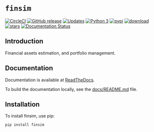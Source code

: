 # `finsim`


[![CircleCI](https://circleci.com/gh/stephenhky/FinanceSimulation.svg?style=svg)](https://circleci.com/gh/stephenhky/FinanceSimulation.svg)
[![GitHub release](https://img.shields.io/github/release/stephenhky/FinanceSimulation.svg?maxAge=3600)](https://github.com/stephenhky/FinanceSimulation/releases)
[![Updates](https://pyup.io/repos/github/stephenhky/FinanceSimulation/shield.svg)](https://pyup.io/repos/github/stephenhky/FinanceSimulation/)
[![Python 3](https://pyup.io/repos/github/stephenhky/FinanceSimulation/python-3-shield.svg)](https://pyup.io/repos/github/stephenhky/FinanceSimulation/)
[![pypi](https://img.shields.io/pypi/v/finsim.svg?maxAge=3600)](https://pypi.org/project/finsim/)
[![download](https://img.shields.io/pypi/dm/finsim.svg?maxAge=2592000&label=installs&color=%2327B1FF)](https://pypi.org/project/finsim/)
[![stars](https://img.shields.io/github/stars/stephenhky/FinanceSimulation.svg?style=social&label=Star&maxAge=60)](https://github.com/stephenhky/FinanceSimulation)
[![Documentation Status](https://readthedocs.org/projects/finsim/badge/?version=latest)](https://finsim.readthedocs.io/en/latest/?badge=latest)

## Introduction

Financial assets estimation, and portfolio management.

## Documentation

Documentation is available at [ReadTheDocs](https://finsim.readthedocs.io/).

To build the documentation locally, see the [docs/README.md](docs/README.md) file.

## Installation

To install finsim, use pip:

```bash
pip install finsim
```


